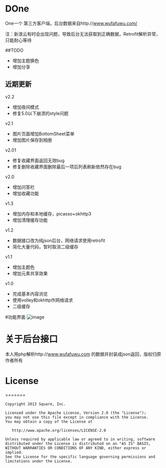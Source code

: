 # DOne
One一个 第三方客户端，后台数据来自http://www.wufafuwu.com/

注：新浪云有时会出现问题，导致后台无法获取到正确数据，Retrofit解析异常，只能耐心等待

##TODO
* 增加主题换色
* 增加分享

## 近期更新
v2.2 
* 增加夜间模式
* 修复5.0以下崩溃的style问题

v2.1
* 图片页面增加BottomSheet菜单
* 增加图片保存到相册


v2.01
* 修复收藏界面返回无效bug
* 修复删除收藏界面删除最后一项后列表刷新依然存在bug

v2.0
* 增加问答栏
* 增加收藏功能

v1.3
* 增加内存和本地缓存，picasso+okhttp3
* 增加清理缓存功能

v1.2
 * 数据接口改为纯json后台，网络请求使用retrofit
 * 简化大量代码，暂时取消二级缓存
 
v1.1
 * 增加主题色
 * 增加元素共享效果
 
v1.0
* 完成基本内容浏览
* 使用volley和okhttp作网络请求
* 二级缓存

#功能界面
![image](https://github.com/dzysghr/DOne/blob/master/demopic/demo.gif)

# 关于后台接口
本人用php解析http://www.wufafuwu.com 的数据并封装成json返回，版权归原作者所有


# License
=======

    Copyright 2013 Square, Inc.

    Licensed under the Apache License, Version 2.0 (the "License");
    you may not use this file except in compliance with the License.
    You may obtain a copy of the License at

       http://www.apache.org/licenses/LICENSE-2.0

    Unless required by applicable law or agreed to in writing, software
    distributed under the License is distributed on an "AS IS" BASIS,
    WITHOUT WARRANTIES OR CONDITIONS OF ANY KIND, either express or implied.
    See the License for the specific language governing permissions and
    limitations under the License.
